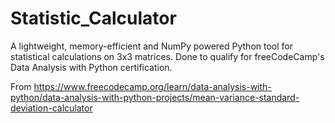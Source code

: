# Statistic_Calculator
A lightweight, memory-efficient and NumPy powered Python tool for statistical calculations on 3x3 matrices. Done to qualify for freeCodeCamp's Data Analysis with Python certification.

From https://www.freecodecamp.org/learn/data-analysis-with-python/data-analysis-with-python-projects/mean-variance-standard-deviation-calculator
